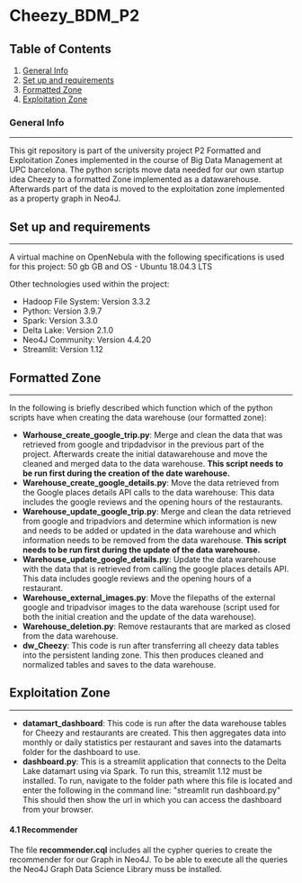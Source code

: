 # Cheezy_BDM_P2

## Table of Contents
1. [General Info](#general-info)
2. [Set up and requirements](#set-up-and-requirements)
3. [Formatted Zone](#formatted-zone)
4. [Exploitation Zone](#exploitation-zone)

### General Info
***
This git repository is part of the university project P2 Formatted and Exploitation Zones implemented in the course of Big Data Management at UPC barcelona. The python scripts move data needed for our own startup idea Cheezy to a formatted Zone implemented as a datawarehouse. Afterwards part of the data is moved to the exploitation zone implemented as a property graph in Neo4J.

## Set up and requirements
***
A virtual machine on OpenNebula with the following specifications is used for this project: 
50 gb GB and OS - Ubuntu 18.04.3 LTS

Other technologies used within the project:
* Hadoop File System: Version 3.3.2 
* Python: Version 3.9.7
* Spark: Version 3.3.0
* Delta Lake: Version 2.1.0 
* Neo4J Community: Version 4.4.20
* Streamlit: Version 1.12

## Formatted Zone
***
In the following is briefly described which function which of the python scripts have when creating the data warehouse (our formatted zone):

* **Warhouse_create_google_trip.py**: Merge and clean the data that was retrieved from google and tripdadvisor in the previous part of the project. Afterwards create the initial datawarehouse and move the cleaned and merged data to the data warehouse. **This script needs to be run first during the creation of the date warehouse.**
* **Warehouse_create_google_details.py**: Move the data retrieved from the Google places details API calls to the data warehouse: This data includes the google reviews and the opening hours of the restaurants.
* **Warehouse_update_google_trip.py**: Merge and clean the data retrieved from google and tripadviors and determine which information is new and needs to be added or updated  in the data warehouse and which information needs to be removed from the data warehouse. **This script needs to be run first during the update of the data warehouse.**
* **Warehouse_update_google_details.py**: Update the data warehouse with the data that is retrieved from calling the google places details API. This data includes google reviews and the opening hours of a restaurant.
* **Warehouse_external_images.py**: Move the filepaths of the external google and tripadvisor images to the data warehouse (script used for both the initial creation and the update of the data warehouse).
* **Warehouse_deletion.py**: Remove restaurants that are marked as closed from the data warehouse.
* **dw_Cheezy**: This code is run after transferring all cheezy data tables into the persistent landing zone. This then produces cleaned and normalized tables and saves to the data warehouse.

## Exploitation Zone
***

* **datamart_dashboard**: This code is run after the data warehouse tables for Cheezy and restaurants are created. This then aggregates data into monthly or daily statistics per restaurant and saves into the datamarts folder for the dashboard to use.
* **dashboard.py**: This is a streamlit application that connects to the Delta Lake datamart using via Spark. To run this, streamlit 1.12 must be installed. To run, navigate to the folder path where this file is located and enter the following in the command line: "streamlit run dashboard.py" This should then show the url in which you can access the dashboard from your browser.

#### 4.1 Recommender
The file **recommender.cql** includes all the cypher queries to create the recommender for our Graph in Neo4J. To be able to execute all the queries the Neo4J Graph Data Science Library muss be installed.



